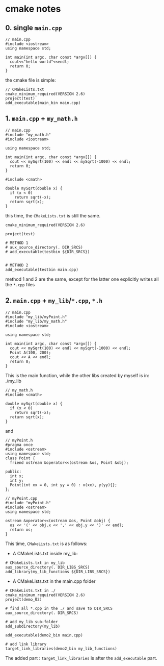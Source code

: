 # cmake notes
## 0. single `main.cpp`

```
// main.cpp
#include <iostream>
using namespace std;

int main(int argc, char const *argv[]) {
  cout<<"hello world"<<endl;
  return 0;
}
```
the cmake file is simple:

```
// CMakeLists.txt
cmake_minimum_required(VERSION 2.6)
project(test)
add_executable(main_bin main.cpp)
```
## 1. `main.cpp` + `my_math.h`

```
// main.cpp
#include "my_math.h"
#include <iostream>

using namespace std;

int main(int argc, char const *argv[]) {
  cout << mySqrt(100) << endl << mySqrt(-1000) << endl;
  return 0;
}
```
```
#include <cmath>

double mySqrt(double x) {
  if (x < 0)
    return sqrt(-x);
  return sqrt(x);
}
```
this time, the `CMakeLists.txt` is still the same.
```
cmake_minimum_required(VERSION 2.6)

project(test)

# METHOD 1
# aux_source_directory(. DIR_SRCS)
# add_executable(testbin ${DIR_SRCS})


# METHOD 2
add_executable(testbin main.cpp)
```
method 1 and 2 are the same, except for the latter one explicitly writes all the `*.cpp` files

## 2. `main.cpp` + `my_lib`/`*.cpp`, `*.h`
```
// main.cpp
#include "my_lib/myPoint.h"
#include "my_lib/my_math.h"
#include <iostream>

using namespace std;

int main(int argc, char const *argv[]) {
  cout << mySqrt(100) << endl << mySqrt(-1000) << endl;
  Point A(100, 200);
  cout << A << endl;
  return 0;
}
```
 This is the main function, while the other libs created by myself is in: ./my_lib

 ```
 // my_math.h
 #include <cmath>

 double mySqrt(double x) {
   if (x < 0)
     return sqrt(-x);
   return sqrt(x);
 }
```

and
```
// myPoint.h
#pragma once
#include <ostream>
using namespace std;
class Point {
  friend ostream &operator<<(ostream &os, Point &obj);

public:
  int x;
  int y;
  Point(int xx = 0, int yy = 0) : x(xx), y(yy){};
};
```
```
// myPoint.cpp
#include "myPoint.h"
#include <ostream>
using namespace std;

ostream &operator<<(ostream &os, Point &obj) {
  os << '(' << obj.x << ',' << obj.y << ')' << endl;
  return os;
}
```

This time, `CMakeLists.txt` is as follows:
- A CMakeLists.txt inside my_lib:

```
# CMakeLists.txt in my_lib
aux_source_directory(. DIR_LIBS_SRCS)
add_library(my_lib_functions ${DIR_LIBS_SRCS})

```

- A CMakeLists.txt in the main.cpp folder
```
# CMakeLists.txt in ./
cmake_minimum_required(VERSION 2.6)
project(demo_02)

# find all *.cpp in the ./ and save to DIR_SRCS
aux_source_directory(. DIR_SRCS)

# add my_lib sub-folder
add_subdirectory(my_lib)

add_executable(demo2_bin main.cpp)

# add link library
target_link_libraries(demo2_bin my_lib_functions)
```
The added part :
`target_link_libraries` is after the `add_executable` part.
